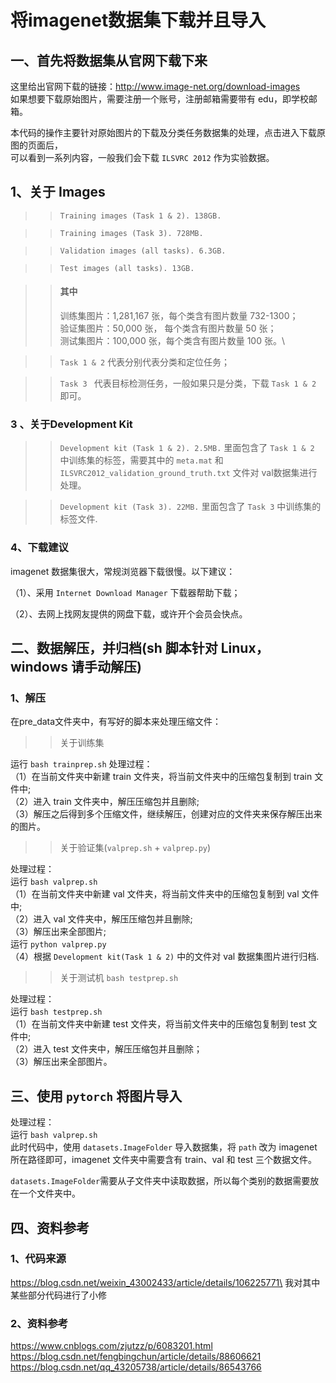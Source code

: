 将imagenet数据集下载并且导入
====
一、首先将数据集从官网下载下来
----
这里给出官网下载的链接：http://www.image-net.org/download-images \
如果想要下载原始图片，需要注册一个账号，注册邮箱需要带有 edu，即学校邮箱。

本代码的操作主要针对原始图片的下载及分类任务数据集的处理，点击进入下载原图的页面后，\
可以看到一系列内容，一般我们会下载 `ILSVRC 2012` 作为实验数据。

## 1、关于 Images

>>`Training images (Task 1 & 2). 138GB.` 

>>`Training images (Task 3). 728MB.`

>>`Validation images (all tasks). 6.3GB.`

>>`Test images (all tasks). 13GB.` 

>>#### 其中
>>训练集图片：1,281,167 张，每个类含有图片数量 732-1300；\
>>验证集图片：50,000 张， 每个类含有图片数量 50 张； \
>>测试集图片：100,000 张，每个类含有图片数量 100 张。\

>>`Task 1 & 2` 代表分别代表分类和定位任务；  

>>`Task 3 ` 代表目标检测任务，一般如果只是分类，下载 `Task 1 & 2` 即可。

### 3 、关于Development Kit
>>`Development kit (Task 1 & 2). 2.5MB.` 里面包含了 `Task 1 & 2` 中训练集的标签，需要其中的 `meta.mat` 和 `ILSVRC2012_validation_ground_truth.txt` 文件对 val数据集进行处理。

>>`Development kit (Task 3). 22MB.` 里面包含了 `Task 3` 中训练集的标签文件.


### 4、下载建议
imagenet 数据集很大，常规浏览器下载很慢。以下建议：

（1）、采用 `Internet Download Manager` 下载器帮助下载；

（2）、去网上找网友提供的网盘下载，或许开个会员会快点。

二、数据解压，并归档(sh 脚本针对 Linux， windows 请手动解压)
----
### 1、解压
在pre_data文件夹中，有写好的脚本来处理压缩文件：
>>关于训练集

运行 ```bash trainprep.sh```
处理过程：\
（1）在当前文件夹中新建 train 文件夹，将当前文件夹中的压缩包复制到 train 文件中;\
（2）进入 train 文件夹中，解压压缩包并且删除;\
（3）解压之后得到多个压缩文件，继续解压，创建对应的文件夹来保存解压出来的图片。

>>关于验证集(`valprep.sh` + `valprep.py`)

处理过程：\
运行 ```bash valprep.sh```\
（1）在当前文件夹中新建 val 文件夹，将当前文件夹中的压缩包复制到 val 文件中;\
（2）进入 val 文件夹中，解压压缩包并且删除;\
（3）解压出来全部图片; \
运行 `python valprep.py` \
（4）根据 `Development kit(Task 1 & 2)` 中的文件对 val 数据集图片进行归档.
>>关于测试机 `bash testprep.sh`

处理过程：\
运行 ```bash testprep.sh```\
（1）在当前文件夹中新建 test 文件夹，将当前文件夹中的压缩包复制到 test 文件中;\
（2）进入 test 文件夹中，解压压缩包并且删除；\
（3）解压出来全部图片。

三、使用 `pytorch` 将图片导入
----
处理过程：\
运行 ```bash valprep.sh```\
此时代码中，使用 `datasets.ImageFolder` 导入数据集，将 `path` 改为 imagenet 所在路径即可，imagenet 文件夹中需要含有 train、val 和 test 三个数据文件。

`datasets.ImageFolder`需要从子文件夹中读取数据，所以每个类别的数据需要放在一个文件夹中。

四、资料参考
----
### 1、代码来源
https://blog.csdn.net/weixin_43002433/article/details/106225771\
我对其中某些部分代码进行了小修

### 2、资料参考
https://www.cnblogs.com/zjutzz/p/6083201.html \
https://blog.csdn.net/fengbingchun/article/details/88606621 \
https://blog.csdn.net/qq_43205738/article/details/86543766
